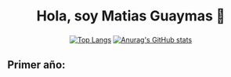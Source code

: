 <h1 align="center">Hola, soy Matias Guaymas 👋</h1>

###

<div align="center">
  
  [![Top Langs](https://github-readme-stats.vercel.app/api/top-langs/?username=MatiasGuaymas)](https://github.com/anuraghazra/github-readme-stats)
  [![Anurag's GitHub stats](https://github-readme-stats.vercel.app/api?username=MatiasGuaymas)](https://github.com/anuraghazra/github-readme-stats)
</div>
  
  
<h2 align="left">Primer año:</h2>

###
